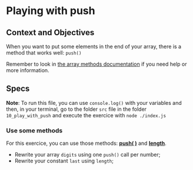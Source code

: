 # Playing with push

## Context and Objectives

When you want to put some elements in the end of your array, there is a method that works well: `push()`

Remember to look in [the array methods documentation](https://developer.mozilla.org/en-US/docs/Web/JavaScript/Reference/Global_Objects/Array#instance_methods) if you need help or more information.

## Specs

**Note**: To run this file, you can use `console.log()` with your variables and then, in your terminal, go to the folder `src` file in the folder `10_play_with_push` and execute the exercice with `node ./index.js`

### Use some methods

For this exercice, you can use those methods: **[push( )](https://developer.mozilla.org/en-US/docs/Web/JavaScript/Reference/Global_Objects/Array/push)** and **[length](https://developer.mozilla.org/en-US/docs/Web/JavaScript/Reference/Global_Objects/Array/length)**.

- Rewrite your array `digits` using one `push()` call per number;
- Rewrite your constant `last` using `length`;
